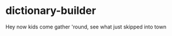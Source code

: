 dictionary-builder
==================

Hey now kids come gather 'round, see what just skipped into town
